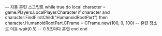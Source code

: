 -- 자동 훈련 스크립트
while true do
    local character = game.Players.LocalPlayer.Character
    if character and character:FindFirstChild("HumanoidRootPart") then
        character.HumanoidRootPart.CFrame = CFrame.new(100, 0, 100)  -- 훈련 장소로 이동
        wait(0.5)  -- 0.5초마다 훈련
    end
end
